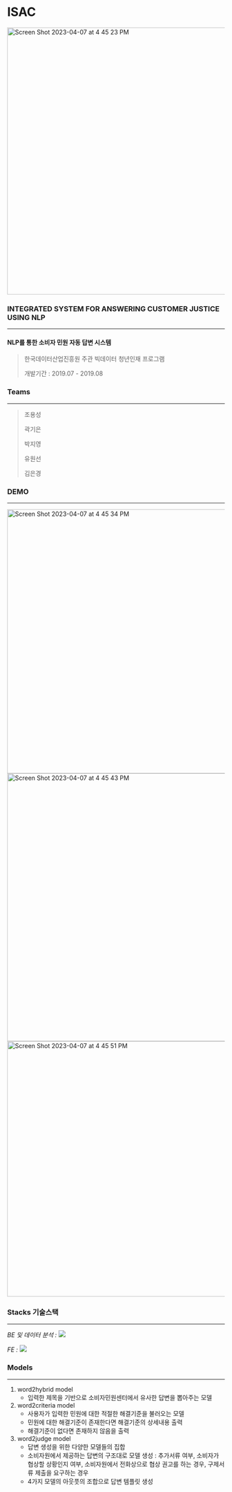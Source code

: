 # ISAC
<img width="618" alt="Screen Shot 2023-04-07 at 4 45 23 PM" src="https://user-images.githubusercontent.com/48539539/230565926-29d4f951-1984-4830-9d68-5cdd70da8ad3.png" align=center>


<br>

### INTEGRATED SYSTEM FOR ANSWERING CUSTOMER JUSTICE USING NLP

---
#### NLP를 통한 소비자 민원 자동 답변 시스템
> 한국데이터산업진흥원 주관 빅데이터 청년인재 프로그램
> 
> 개발기간 : 2019.07 - 2019.08


### Teams
---
> 조용성
> 
> 곽기은
> 
> 박지영
> 
> 유원선
> 
> 김은경

### DEMO
---

<img width="611" alt="Screen Shot 2023-04-07 at 4 45 34 PM" src="https://user-images.githubusercontent.com/48539539/230568306-be2cb77f-a04f-4d46-97ed-1f9175df6ea1.png">
<img width="620" alt="Screen Shot 2023-04-07 at 4 45 43 PM" src="https://user-images.githubusercontent.com/48539539/230568322-d9c5e838-1162-497d-98a0-153e8e1d47d0.png">
<img width="591" alt="Screen Shot 2023-04-07 at 4 45 51 PM" src="https://user-images.githubusercontent.com/48539539/230568340-c440cbec-9f42-4b45-a14f-9a58ceeaed66.png">

### Stacks 기술스택
---
*BE 및 데이터 분석 :*   <img src="https://img.shields.io/badge/python-3776AB?style=for-the-badge&logo=python&logoColor=white"> 

*FE :*   <img src="https://img.shields.io/badge/Django-092E20?style=for-the-badge&logo=django&logoColor=white"> 



### Models
---
1. word2hybrid model
   * 입력한 제목을 기반으로 소비자민원센터에서 유사한 답변을 뽑아주는 모델
2. word2criteria model
   * 사용자가 입력한 민원에 대한 적절한 해결기준을 불러오는 모델
   * 민원에 대한 해결기준이 존재한다면 해결기준의 상세내용 출력
   * 해결기준이 없다면 존재하지 않음을 출력
3. word2judge model
   * 답변 생성을 위한 다양한 모델들의 집합
   * 소비자원에서 제공하는 답변의 구조대로 모델 생성 :  추가서류 여부, 소비자가 협상할 상황인지 여부, 소비자원에서 전화상으로 협상 권고를 하는 경우, 구제서류 제출을 요구하는 경우
   * 4가지 모델의 아웃풋의 조합으로 답변 템플릿 생성
<br>

